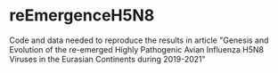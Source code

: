 # reEmergenceH5N8
Code and data needed to reproduce the results in article "Genesis and Evolution of the re-emerged Highly Pathogenic Avian Influenza H5N8 Viruses in the Eurasian Continents during 2019-2021"
